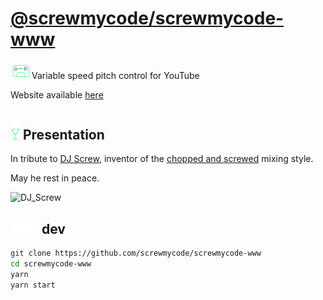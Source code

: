 # [@screwmycode/screwmycode-www](https://github.com/screwmycode/screwmycode-www)

<img width="30px" src="src/assets/icons/SCRW_KSET.svg"> Variable speed pitch control for YouTube

Website available [here](https://screwmycode.in/)

## <img width="15px" src="src/assets/icons/SCRW_CHAMP.svg"> Presentation

In tribute to [DJ Screw](https://en.wikipedia.org/wiki/DJ_Screw), inventor of the [chopped and screwed](https://en.wikipedia.org/wiki/Chopped_and_screwed) mixing style.

May he rest in peace.

![DJ_Screw](https://upload.wikimedia.org/wikipedia/en/7/7d/DJ_Screw.jpeg)

## <img height="15px" src="src/assets/icons/SCRW_SHARE_TXT.svg"> dev

```bash
git clone https://github.com/screwmycode/screwmycode-www
cd screwmycode-www
yarn
yarn start
```

